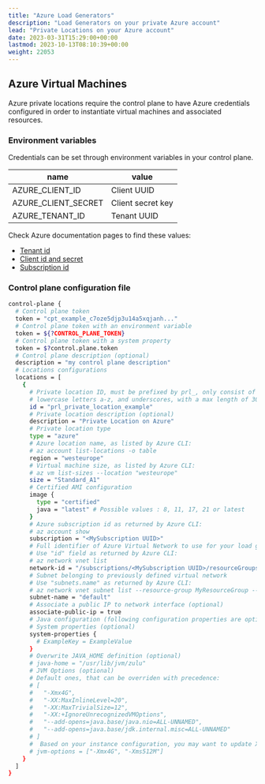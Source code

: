 ```yaml
---
title: "Azure Load Generators"
description: "Load Generators on your private Azure account"
lead: "Private Locations on your Azure account"
date: 2023-03-31T15:29:00+00:00
lastmod: 2023-10-13T08:10:39+00:00
weight: 22053
---
```


## Azure Virtual Machines

Azure private locations require the control plane to have Azure credentials configured in order to instantiate virtual machines and associated resources.

### Environment variables

Credentials can be set through environment variables in your control plane.

| name                  | value             |
| --------------------- | ----------------- |
| AZURE_CLIENT_ID       | Client UUID       |
| AZURE_CLIENT_SECRET   | Client secret key |
| AZURE_TENANT_ID       | Tenant UUID       |

Check Azure documentation pages to find these values:
* [Tenant id](https://learn.microsoft.com/en-us/azure/active-directory/fundamentals/active-directory-how-to-find-tenant)
* [Client id and secret](https://learn.microsoft.com/en-us/answers/questions/834401/hi-i-want-my-client-id-and-client-secret-key)
* [Subscription id](https://learn.microsoft.com/en-us/azure/azure-portal/get-subscription-tenant-id)

### Control plane configuration file

```bash
control-plane {
  # Control plane token
  token = "cpt_example_c7oze5djp3u14a5xqjanh..."
  # Control plane token with an environment variable
  token = ${?CONTROL_PLANE_TOKEN}
  # Control plane token with a system property
  token = $?control.plane.token
  # Control plane description (optional)
  description = "my control plane description"
  # Locations configurations
  locations = [
    {
      # Private location ID, must be prefixed by prl_, only consist of numbers 0-9, 
      # lowercase letters a-z, and underscores, with a max length of 30 characters
      id = "prl_private_location_example"
      # Private location description (optional)
      description = "Private Location on Azure"
      # Private location type
      type = "azure"
      # Azure location name, as listed by Azure CLI:
      # az account list-locations -o table
      region = "westeurope"
      # Virtual machine size, as listed by Azure CLI:
      # az vm list-sizes --location "westeurope"
      size = "Standard_A1"
      # Certified AMI configuration
      image {
        type = "certified"
        java = "latest" # Possible values : 8, 11, 17, 21 or latest
      }
      # Azure subscription id as returned by Azure CLI:
      # az account show
      subscription = "<MySubscription UUID>"
      # Full identifier of Azure Virtual Network to use for your load generators
      # Use "id" field as returned by Azure CLI:
      # az network vnet list
      network-id = "/subscriptions/<MySubscription UUID>/resourceGroups/<MyResourceGroup>/providers/Microsoft.Network/virtualNetworks/<MyVNet>"
      # Subnet belonging to previously defined virtual network
      # Use "subnets.name" as returned by Azure CLI:
      # az network vnet subnet list --resource-group MyResourceGroup --vnet-name MyVNet
      subnet-name = "default"
      # Associate a public IP to network interface (optional)
      associate-public-ip = true
      # Java configuration (following configuration properties are optional)
      # System properties (optional)
      system-properties {
        # ExampleKey = ExampleValue
      }
      # Overwrite JAVA_HOME definition (optional)
      # java-home = "/usr/lib/jvm/zulu"
      # JVM Options (optional)
      # Default ones, that can be overriden with precedence:
      # [
      #   "-Xmx4G", 
      #   "-XX:MaxInlineLevel=20", 
      #   "-XX:MaxTrivialSize=12", 
      #   "-XX:+IgnoreUnrecognizedVMOptions", 
      #   "--add-opens=java.base/java.nio=ALL-UNNAMED", 
      #   "--add-opens=java.base/jdk.internal.misc=ALL-UNNAMED"
      # ]
      #  Based on your instance configuration, you may want to update Xmx and Xms values.
      # jvm-options = ["-Xmx4G", "-Xms512M"]
    }
  ]
}
```
